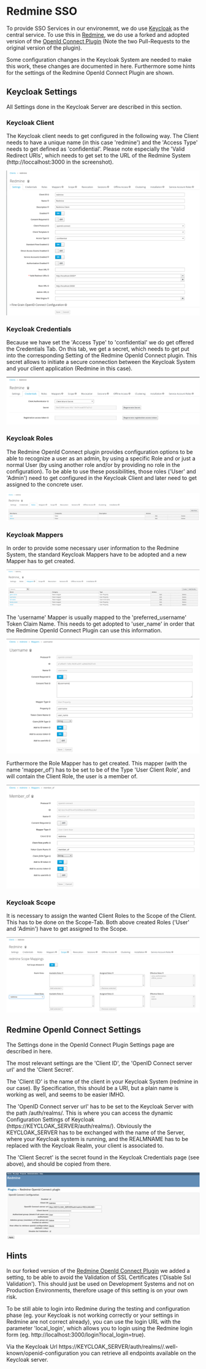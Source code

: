 # Redmine SSO

To provide SSO Services in our environemnt, we do use [Keycloak](http://www.keycloak.org/) as the central service. To use this in [Redmine](http://www.redmine.org/), we do use a forked and adopted version of the [OpenId Connect Plugin](https://bitbucket.org/triplem74/redmine_openid_connect) (Note the two Pull-Requests to the original version of the plugin).

Some configuration changes in the Keycloak System are needed to make this work, these changes are documented in here. Furthermore some hints for the settings of the Redmine OpenId Connect Plugin are shown.  

## Keycloak Settings

All Settings done in the Keycloak Server are described in this section.

### Keycloak Client

The Keycloak client needs to get configured in the following way. The Client needs to have a unique name (in this case 'redmine') and the 'Access Type' needs to get defined as 'confidential'. Please note especially the 'Valid Redirect URIs', which needs to get set to the URL of the Redmine System (http://loccalhost:3000 in the screenshot).

![Keycloak Redmine Client](../assets/redmine_sso/keycloak_client.png)

### Keycloak Credentials

Because we have set the 'Access Type' to 'confidential' we do get offered the Credentials Tab. On this tab, we get a secret, which needs to get put into the corresponding Setting of the Redmine OpenId Connect plugin. This secret allows to initiate a secure connection between the Keycloak System and your client application (Redmine in this case).

![Keycloak Credentials](../assets/redmine_sso/keycloak_client_credentials.png)

### Keycloak Roles

The Redmine OpenId Connect plugin provides configuration options to be able to recognize a user as an admin, by using a specific Role and or just a normal User (by using another role and/or by providing no role in the configuration). To be able to use these possibilities, those roles ('User' and 'Admin') need to get configured in the Keycloak Client and later need to get assigned to the concrete user.

![Keycloak Roles](../assets/redmine_sso/keycloak_roles.png)

### Keycloak Mappers

In order to provide some necessary user information to the Redmine System, the standard Keycloak Mappers have to be adopted and a new Mapper has to get created.

![Keycloak Mapper](../assets/redmine_sso/keycloak_mappers.png)

The 'username' Mapper is usually mapped to the 'preferred_username' Token Claim Name. This needs to get adopted to 'user_name' in order that the Redmine OpenId Connect Plugin can use this information.

![Keycloak Username Mapper](../assets/redmine_sso/keycloak_mapper_username.png)

Furthermore the Role Mapper has to get created. This mapper (with the name 'mapper_of') has to be set to be of the Type 'User Client Role', and will contain the Client Role, the user is a member of.   

![Keacloak Role Mapper](../assets/redmine_sso/keycloak_mapper_roles.png)

### Keycloak Scope

It is necessary to assign the wanted Client Roles to the Scope of the Client. This has to be done on the Scope-Tab. Both above created Roles ('User' and 'Admin') have to get assigned to the Scope.

![Keycloak Scope](../assets/redmine_sso/keycloak_scope.png)

## Redmine OpenId Connect Settings

The Settings done in the OpenId Connect Plugin Settings page are described in here.

The most relevant settings are the 'Client ID', the 'OpenID Connect server url' and the 'Client Secret'.

The 'Client ID' is the name of the client in your Keycloak System (redmine in our case). By Specification, this should be a URI, but a plain name is working as well, and seems to be easier IMHO.

The 'OpenID Connect server url' has to be set to the Keycloak Server with the path /auth/realms/<REALMNAME>. This is where you can access the dynamic Configuration Settings of Keycloak (https://KEYCLOAK_SERVER/auth/realms/<REALMNAME>). Obviously the KEYCLOAK_SERVER has to be exchanged with the name of the Server, where your Keycloak system is running, and the REALMNAME has to be replaced with the Keycloak Realm, your client is associated to.

The 'Client Secret' is the secret found in the Keycloak Credentials page (see above), and should be copied from there.

![Redmine OpenId Connect Plugin Settings](../assets/redmine_sso/redmine_openid_plugin_setting.png)

## Hints

In our forked version of the [Redmine OpenId Connect Plugin](https://bitbucket.org/triplem74/redmine_openid_connect) we added a setting, to be able to avoid the Validation of SSL Certificates ('Disable Ssl Validation'). This should just be used on Development Systems and not on Production Environments, therefore usage of this setting is on your own risk.

To be still able to login into Redmine during the testing and configuration phase (eg. your Keycloak is not working correctly or your settings in Redmine are not correct already), you can use the login URL with the parameter 'local_login', which allows you to login using the Redmine login form (eg. http://localhost:3000/login?local_login=true).

Via the Keycloak Url https://KEYCLOAK_SERVER/auth/realms/<REALMNAME>/.well-known/openid-configuration you can retrieve all endpoints available on the Keycloak server.
